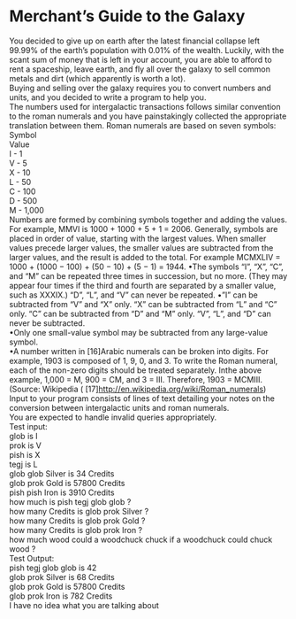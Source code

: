 <bold> <h1>Merchant’s Guide to the Galaxy </h1><bold>

You decided to give up on earth after the latest financial collapse left 99.99% of the earth’s population with 0.01% of the wealth. Luckily, with the  scant sum of money that is left in your account, you are able to afford to rent a spaceship, leave earth, and fly all over the galaxy to sell common metals and dirt (which apparently is worth a lot). <br />
Buying and selling over the galaxy requires you to convert numbers and units, and you decided to write a program to help you.<br />
The numbers used for intergalactic transactions follows similar convention to the roman numerals and you have painstakingly collected the appropriate translation between them.
Roman numerals are based on seven symbols:<br />
Symbol<br />
Value<br />
I - 1<br />
V - 5<br />
X - 10<br />
L - 50<br />
C - 100<br />
D - 500<br />
M - 1,000<br />
Numbers are formed by combining symbols together and adding the values. For example, MMVI is 1000 + 1000 + 5 + 1 = 2006. Generally, symbols are placed in order of value, starting with the largest values. When smaller values precede larger values, the smaller values are subtracted from the larger values, and the result is added to the total. For example MCMXLIV = 1000 + (1000 − 100) + (50 − 10) + (5 − 1) = 1944.
•The symbols “I”, “X”, “C”, and “M” can be repeated three times in succession, but no more. (They may appear four times if the third and fourth are separated by a smaller value, such as XXXIX.) “D”, “L”, and “V” can never be repeated. 
•”I” can be subtracted from “V” and “X” only. “X” can be subtracted from “L” and “C” only. “C” can be subtracted from “D” and “M” only. “V”, “L”, and “D” can never be subtracted. <br />
•Only one small-value symbol may be subtracted from any large-value symbol. <br />
•A number written in [16]Arabic numerals can be broken into digits. For example, 1903 is composed of 1, 9, 0, and 3. To write the Roman numeral, each of the non-zero digits should be treated separately. Inthe above example, 1,000 = M, 900 = CM, and 3 = III. Therefore, 1903 = MCMIII.
(Source: Wikipedia ( [17]http://en.wikipedia.org/wiki/Roman_numerals)<br />
Input to your program consists of lines of text detailing your notes on the conversion between intergalactic units and roman numerals.<br />
You are expected to handle invalid queries appropriately.<br />
Test input:<br />
glob is I<br />
prok is V<br />
pish is X<br />
tegj is L<br />
glob glob Silver is 34 Credits<br />
glob prok Gold is 57800 Credits <br />
pish pish Iron is 3910 Credits <br />
how much is pish tegj glob glob ? <br />
how many Credits is glob prok Silver ? <br />
how many Credits is glob prok Gold ? <br />
how many Credits is glob prok Iron ? <br />
how much wood could a woodchuck chuck if a woodchuck could chuck wood ?<br />
Test Output: <br />
pish tegj glob glob is 42<br />
glob prok Silver is 68 Credits <br />
glob prok Gold is 57800 Credits <br />
glob prok Iron is 782 Credits <br />
I have no idea what you are talking about <br />

